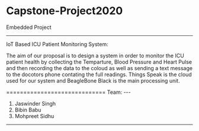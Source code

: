 # Capstone-Project2020

Embedded Project 

--------------------------------------------------------------------------------------------------------------------
IoT Based ICU Patient Monitoring System:

The aim of our proposal is to design a system in order to monitor the ICU patient health by collecting the Temparture, Blood Pressure and Heart Pulse and then recording the data to the coloud as well as sending a text message to the docotors phone contating the full readings.
Things Speak is the cloud used for our system and BeagleBone Black is the main processing unit.


=============================
Team: --- 
1. Jaswinder Singh
2. Bibin Babu
3. Mohpreet Sidhu
-----------------------------
